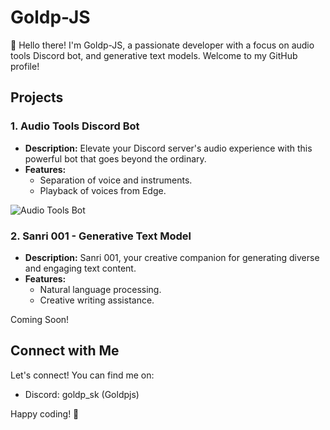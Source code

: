 # Goldp-JS

👋 Hello there! I'm Goldp-JS, a passionate developer with a focus on audio tools Discord bot, and generative text models. Welcome to my GitHub profile!

## Projects

### 1. Audio Tools Discord Bot
   - **Description:** Elevate your Discord server's audio experience with this powerful bot that goes beyond the ordinary.
   - **Features:**
     - Separation of voice and instruments.
     - Playback of voices from Edge.

   ![Audio Tools Bot](https://cdn.discordapp.com/avatars/1178765366265122887/0cadf0471a9667ae48dfe6020c713ff1.webp?size=2048)


### 2. Sanri 001 - Generative Text Model
   - **Description:** Sanri 001, your creative companion for generating diverse and engaging text content.
   - **Features:**
     - Natural language processing.
     - Creative writing assistance.

Coming Soon!

## Connect with Me

Let's connect! You can find me on:

- Discord: goldp_sk (Goldpjs)

Happy coding! 🚀

